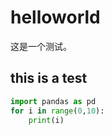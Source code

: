 # helloworld
这是一个测试。
## this is a test
```python
import pandas as pd
for i in range(0,10):
    print(i)
```
